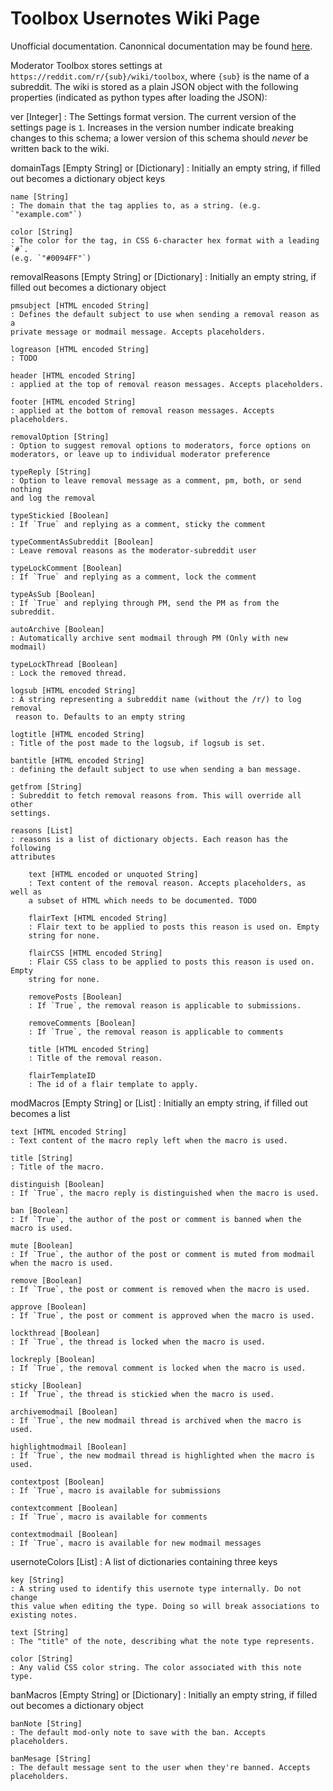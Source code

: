 # Toolbox Usernotes Wiki Page

Unofficial documentation. Canonnical documentation may be found
[here](https://github.com/toolbox-team/reddit-moderator-toolbox/wiki/Subreddit-Wikis%3A-toolbox).

Moderator Toolbox stores settings at `https://reddit.com/r/{sub}/wiki/toolbox`,
where `{sub}` is the name of a subreddit. The wiki is stored as a plain JSON object
with the following properties (indicated as python types after loading the JSON):

ver [Integer]
: The Settings format version. The current version of the settings page is `1`.
Increases in the version number indicate breaking changes to this schema; a
lower version of this schema should *never* be written back to the wiki.

domainTags [Empty String] or [Dictionary]
: Initially an empty string, if filled out becomes a dictionary object
keys

	name [String]
	: The domain that the tag applies to, as a string. (e.g. `"example.com"`)

	color [String]
	: The color for the tag, in CSS 6-character hex format with a leading `#`.
	(e.g. `"#0094FF"`)

removalReasons [Empty String] or [Dictionary]
: Initially an empty string, if filled out becomes a dictionary object

	pmsubject [HTML encoded String]
	: Defines the default subject to use when sending a removal reason as a 
	private message or modmail message. Accepts placeholders.

	logreason [HTML encoded String]
	: TODO

	header [HTML encoded String]
	: applied at the top of removal reason messages. Accepts placeholders.

	footer [HTML encoded String]
	: applied at the bottom of removal reason messages. Accepts placeholders.

	removalOption [String]
	: Option to suggest removal options to moderators, force options on 
	moderators, or leave up to individual moderator preference

	typeReply [String]
	: Option to leave removal message as a comment, pm, both, or send nothing 
	and log the removal

	typeStickied [Boolean]
	: If `True` and replying as a comment, sticky the comment

	typeCommentAsSubreddit [Boolean]
	: Leave removal reasons as the moderator-subreddit user

	typeLockComment [Boolean]
	: If `True` and replying as a comment, lock the comment

	typeAsSub [Boolean]
	: If `True` and replying through PM, send the PM as from the subreddit.

	autoArchive [Boolean]
	: Automatically archive sent modmail through PM (Only with new modmail)

	typeLockThread [Boolean]
	: Lock the removed thread.

	logsub [HTML encoded String]
	: A string representing a subreddit name (without the /r/) to log removal
	 reason to. Defaults to an empty string

	logtitle [HTML encoded String]
	: Title of the post made to the logsub, if logsub is set. 

	bantitle [HTML encoded String]
	: defining the default subject to use when sending a ban message.

	getfrom [String]
	: Subreddit to fetch removal reasons from. This will override all other 
	settings.

	reasons [List]
	: reasons is a list of dictionary objects. Each reason has the following
	attributes

		text [HTML encoded or unquoted String]
		: Text content of the removal reason. Accepts placeholders, as well as 
		a subset of HTML which needs to be documented. TODO

		flairText [HTML encoded String]
		: Flair text to be applied to posts this reason is used on. Empty 
		string for none.

		flairCSS [HTML encoded String]
		: Flair CSS class to be applied to posts this reason is used on. Empty 
		string for none.

		removePosts [Boolean]
		: If `True`, the removal reason is applicable to submissions.

		removeComments [Boolean]
		: If `True`, the removal reason is applicable to comments

		title [HTML encoded String]
		: Title of the removal reason.

		flairTemplateID
		: The id of a flair template to apply.


modMacros [Empty String] or [List]
: Initially an empty string, if filled out becomes a list

	text [HTML encoded String]
	: Text content of the macro reply left when the macro is used.

	title [String]
	: Title of the macro.

	distinguish [Boolean]
	: If `True`, the macro reply is distinguished when the macro is used.

	ban [Boolean]
	: If `True`, the author of the post or comment is banned when the 
	macro is used.

	mute [Boolean]
	: If `True`, the author of the post or comment is muted from modmail 
	when the macro is used.

	remove [Boolean]
	: If `True`, the post or comment is removed when the macro is used.

	approve [Boolean]
	: If `True`, the post or comment is approved when the macro is used.

	lockthread [Boolean]
	: If `True`, the thread is locked when the macro is used.

	lockreply [Boolean]
	: If `True`, the removal comment is locked when the macro is used.

	sticky [Boolean]
	: If `True`, the thread is stickied when the macro is used.

	archivemodmail [Boolean]
	: If `True`, the new modmail thread is archived when the macro is used.

	highlightmodmail [Boolean]
	: If `True`, the new modmail thread is highlighted when the macro is 
	used.

	contextpost [Boolean]
	: If `True`, macro is available for submissions

	contextcomment [Boolean]
	: If `True`, macro is available for comments

	contextmodmail [Boolean]
	: If `True`, macro is available for new modmail messages

usernoteColors [List]
: A list of dictionaries containing three keys

	key [String]
	: A string used to identify this usernote type internally. Do not change 
	this value when editing the type. Doing so will break associations to 
	existing notes.

	text [String]
	: The "title" of the note, describing what the note type represents.

	color [String]
	: Any valid CSS color string. The color associated with this note type.


banMacros [Empty String] or [Dictionary]
: Initially an empty string, if filled out becomes a dictionary object

	banNote [String]
	: The default mod-only note to save with the ban. Accepts placeholders.
	
	banMesage [String]
	: The default message sent to the user when they're banned. Accepts
	placeholders.

